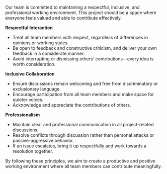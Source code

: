 Our team is committed to maintaining a respectful, inclusive, and professional working environment. This project should be a space where everyone feels valued and able to contribute effectively.

**Respectful Interaction** 

- Treat all team members with respect, regardless of differences in opinions or working styles.
- Be open to feedback and constructive criticism, and deliver your own feedback in a considerate manner.
- Avoid interrupting or dismissing others' contributions—every idea is worth consideration.
  
**Inclusive Collaboration**

- Ensure discussions remain welcoming and free from discriminatory or exclusionary language.
- Encourage participation from all team members and make space for quieter voices.
- Acknowledge and appreciate the contributions of others.

**Professionalism**

- Maintain clear and professional communication in all project-related discussions.
- Resolve conflicts through discussion rather than personal attacks or passive-aggressive behavior.
- If an issue escalates, bring it up respectfully and work towards a resolution together.
  
By following these principles, we aim to create a productive and positive working environment where all team members can contribute meaningfully.
